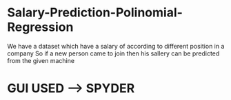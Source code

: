 # Salary-Prediction-Polinomial-Regression

We have a dataset which have a salary of according to different position in a company
So if a new person came to join then his sallery can be predicted from the given machine 

# GUI USED --> SPYDER
